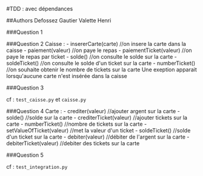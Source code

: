 #TDD : avec dépendances

##Authors
Defossez Gautier
Valette Henri

###Question 1


###Question 2
Caisse : 
	- insererCarte(carte)		//on insere la carte dans la caisse
	- paiement(valeur)		//on paye le repas
	- paiementTicket(valeur)	//on paye le repas par ticket
	- solde()					//on consulte le solde sur la carte
	- soldeTicket()	//on consulte le solde d'un ticket sur la carte
	- numberTicket()	//on souhaite obtenir le nombre de tickets sur la carte
Une exeption apparait lorsqu'aucune carte n'est insérée dans la caisse

###Question 3

cf : `test_caisse.py` et `caisse.py`

###Question 4
Carte :
	- crediter(valeur)	//ajouter argent sur la carte
	- solde()	//solde sur la carte
	- crediterTicket(valeur) //ajouter tickets sur la carte
	- numberTicket()	//nombre de tickets sur la carte
	- setValueOfTicket(valeur) //met la valeur d'un ticket
	- soldeTicket()		//solde d'un ticket sur la carte
	- debiter(valeur)	//débiter de l'argent sur la carte
	- debiterTicket(valeur)	//debiter des tickets sur la carte


###Question 5

cf : `test_integration.py`